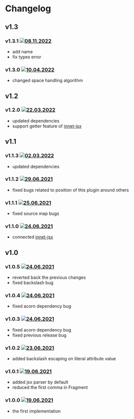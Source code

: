 # Changelog

## v1.3

### v1.3.1 [![08.11.2022](https://img.shields.io/date/1667906671)](https://github.com/d8corp/rollup-plugin-innet-jsx/tree/v1.3.1)
- add name
- fix types error

### v1.3.0 [![10.04.2022](https://img.shields.io/date/1649588360)](https://github.com/d8corp/rollup-plugin-innet-jsx/tree/v1.3.0)
- changed space handling algorithm

## v1.2

### v1.2.0 [![22.03.2022](https://img.shields.io/date/1647978960)](https://github.com/d8corp/rollup-plugin-innet-jsx/tree/v1.2.0)
- updated dependencies
- support getter feature of [innet-jsx](https://www.npmjs.com/package/innet-jsx)

## v1.1

### v1.1.3 [![02.03.2022](https://img.shields.io/date/1646170909)](https://github.com/d8corp/rollup-plugin-innet-jsx/tree/v1.1.3)
- updated dependencies

### v1.1.2 [![29.06.2021](https://img.shields.io/date/1624915944)](https://github.com/d8corp/rollup-plugin-innet-jsx/tree/v1.1.2)
- fixed bugs related to position of this plugin around others

### v1.1.1 [![25.06.2021](https://img.shields.io/date/1624633640)](https://github.com/d8corp/rollup-plugin-innet-jsx/tree/v1.1.1)
- fixed source map bugs

### v1.1.0 [![24.06.2021](https://img.shields.io/date/1624564003)](https://github.com/d8corp/rollup-plugin-innet-jsx/tree/v1.1.0)
- connected [innet-jsx](https://www.npmjs.com/package/innet-jsx)

## v1.0

### v1.0.5 [![24.06.2021](https://img.shields.io/date/1624490718)](https://github.com/d8corp/rollup-plugin-innet-jsx/tree/v1.0.5)
- reverted back the previous changes
- fixed backslash bug

### v1.0.4 [![24.06.2021](https://img.shields.io/date/1624489837)](https://github.com/d8corp/rollup-plugin-innet-jsx/tree/v1.0.4)
- fixed acorn dependency bug

### v1.0.3 [![24.06.2021](https://img.shields.io/date/1624486977)](https://github.com/d8corp/rollup-plugin-innet-jsx/tree/v1.0.3)
- fixed acorn dependency bug
- fixed previous release bug

### v1.0.2 [![23.06.2021](https://img.shields.io/date/1624481216)](https://github.com/d8corp/rollup-plugin-innet-jsx/tree/v1.0.2)
- added backslash escaping on literal attribute value

### v1.0.1 [![19.06.2021](https://img.shields.io/date/1624106151)](https://github.com/d8corp/rollup-plugin-innet-jsx/tree/v1.0.1)
- added jsx parser by default
- reduced the first comma in Fragment

### v1.0.0 [![19.06.2021](https://img.shields.io/date/1624103838)](https://github.com/d8corp/rollup-plugin-innet-jsx/tree/v1.0.0)
- the first implementation
